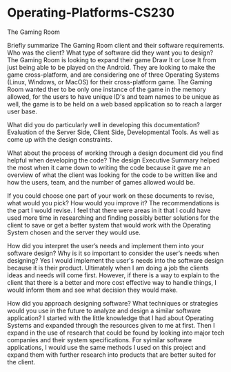 # Operating-Platforms-CS230
The Gaming Room


Briefly summarize The Gaming Room client and their software requirements. Who was the client? What type of software did they want you to design?
The Gaming Room is looking to expand their game Draw It or Lose It from just being able to be played on the Android. They are looking to make the game cross-platform, and are considering one of three Operating Systems (Linux, Windows, or MacOS) for their cross-platform game. The Gaming Room wanted ther to be only one instance of the game in the memory allowed, for the users to have unique ID's and team names to be unique as well, the game is to be held on a web based application so to reach a larger user base. 

What did you do particularly well in developing this documentation?
Evaluation of the Server Side, Client Side, Developmental Tools. As well as come up with the design constraints.

What about the process of working through a design document did you find helpful when developing the code?
The design Executive Summary helped the most when it came down to writing the code because it gave me an overview of what the client was looking for the code to be written like and how the users, team, and the number of games allowed would be.

If you could choose one part of your work on these documents to revise, what would you pick? How would you improve it?
The recommendations is the part I would revise. I feel that there were areas in it that I could have used more time in researching and finding possibly better solutions for the client to save or get a better system that would work with the Operating System chosen and the server they would use. 

How did you interpret the user’s needs and implement them into your software design? Why is it so important to consider the user’s needs when designing?
Yes I would implement the user's needs into the software design because it is their product. Ultimately when I am doing a job the clients ideas and needs will come first. However, if there is a way to explain to the client that there is a better and more cost effective way to handle things, I would inform them and see what decision they would make. 

How did you approach designing software? What techniques or strategies would you use in the future to analyze and design a similar software application?
I started with the little knowledge that I had about Operating Systems and expanded through the resources given to me at first. Then I expand in the use of research that could be found by looking into major tech companies and their system specifications. For syimilar software applications, I would use the same methods I used on this project and expand them with further research into products that are better suited for the client. 
